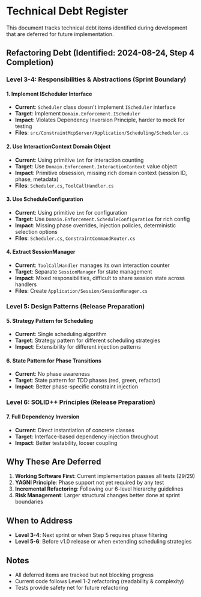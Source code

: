 # Technical Debt Register

This document tracks technical debt items identified during development that are deferred for future implementation.

## Refactoring Debt (Identified: 2024-08-24, Step 4 Completion)

### Level 3-4: Responsibilities & Abstractions (Sprint Boundary)

#### 1. Implement IScheduler Interface
- **Current**: `Scheduler` class doesn't implement `IScheduler` interface
- **Target**: Implement `Domain.Enforcement.IScheduler`
- **Impact**: Violates Dependency Inversion Principle, harder to mock for testing
- **Files**: `src/ConstraintMcpServer/Application/Scheduling/Scheduler.cs`

#### 2. Use InteractionContext Domain Object
- **Current**: Using primitive `int` for interaction counting
- **Target**: Use `Domain.Enforcement.InteractionContext` value object
- **Impact**: Primitive obsession, missing rich domain context (session ID, phase, metadata)
- **Files**: `Scheduler.cs`, `ToolCallHandler.cs`

#### 3. Use ScheduleConfiguration
- **Current**: Using primitive `int` for configuration
- **Target**: Use `Domain.Enforcement.ScheduleConfiguration` for rich config
- **Impact**: Missing phase overrides, injection policies, deterministic selection options
- **Files**: `Scheduler.cs`, `ConstraintCommandRouter.cs`

#### 4. Extract SessionManager
- **Current**: `ToolCallHandler` manages its own interaction counter
- **Target**: Separate `SessionManager` for state management
- **Impact**: Mixed responsibilities, difficult to share session state across handlers
- **Files**: Create `Application/Session/SessionManager.cs`

### Level 5: Design Patterns (Release Preparation)

#### 5. Strategy Pattern for Scheduling
- **Current**: Single scheduling algorithm
- **Target**: Strategy pattern for different scheduling strategies
- **Impact**: Extensibility for different injection patterns

#### 6. State Pattern for Phase Transitions
- **Current**: No phase awareness
- **Target**: State pattern for TDD phases (red, green, refactor)
- **Impact**: Better phase-specific constraint injection

### Level 6: SOLID++ Principles (Release Preparation)

#### 7. Full Dependency Inversion
- **Current**: Direct instantiation of concrete classes
- **Target**: Interface-based dependency injection throughout
- **Impact**: Better testability, looser coupling

## Why These Are Deferred

1. **Working Software First**: Current implementation passes all tests (29/29)
2. **YAGNI Principle**: Phase support not yet required by any test
3. **Incremental Refactoring**: Following our 6-level hierarchy guidelines
4. **Risk Management**: Larger structural changes better done at sprint boundaries

## When to Address

- **Level 3-4**: Next sprint or when Step 5 requires phase filtering
- **Level 5-6**: Before v1.0 release or when extending scheduling strategies

## Notes

- All deferred items are tracked but not blocking progress
- Current code follows Level 1-2 refactoring (readability & complexity)
- Tests provide safety net for future refactoring